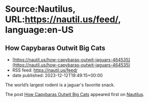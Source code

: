 # Source:Nautilus, URL:https://nautil.us/feed/, language:en-US

## How Capybaras Outwit Big Cats
 - [https://nautil.us/how-capybaras-outwit-jaguars-464535](https://nautil.us/how-capybaras-outwit-jaguars-464535)
 - RSS feed: https://nautil.us/feed/
 - date published: 2023-12-12T19:49:15+00:00

<p>The world’s largest rodent is a jaguar's favorite snack.</p>
<p>The post <a href="https://nautil.us/how-capybaras-outwit-jaguars-464535/">How Capybaras Outwit Big Cats</a> appeared first on <a href="https://nautil.us">Nautilus</a>.</p>

